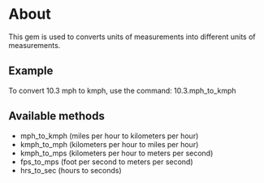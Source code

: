 # About

This gem is used to converts units of measurements into different units of measurements.

## Example

To convert 10.3 mph to kmph, use the command: 10.3.mph_to_kmph

## Available methods

- mph_to_kmph (miles per hour to kilometers per hour)
- kmph_to_mph (kilometers per hour to miles per hour)
- kmph_to_mps (kilometers per hour to meters per second)
- fps_to_mps (foot per second to meters per second)
- hrs_to_sec (hours to seconds)
